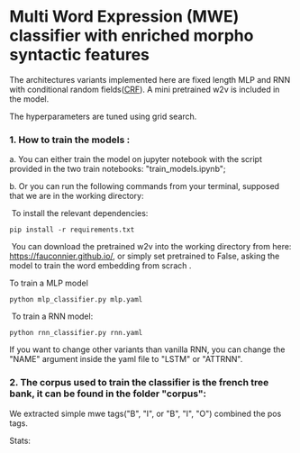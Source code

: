 # Multi Word Expression (MWE) classifier with enriched morpho syntactic features 

The architectures variants implemented here are fixed length MLP and RNN with conditional random fields([CRF](https://arxiv.org/abs/1508.01991)). A mini pretrained w2v is included in the model.

 The hyperparameters are tuned using grid search. 

### 1. How to train the models :

a. You can either train the model on jupyter notebook with the script provided in the two train notebooks: "train_models.ipynb";

b. Or you can run the following commands from your terminal, supposed that we are in the working directory:

​     To install the relevant dependencies:

```
pip install -r requirements.txt
```

​    You can download the pretrained w2v into the working directory from here: https://fauconnier.github.io/, or simply set pretrained to False, asking the model to train the word embedding from scrach .

  To train a MLP model

```
python mlp_classifier.py mlp.yaml
```

​     To train a RNN model:

```
python rnn_classifier.py rnn.yaml
```

If you want to change other variants than vanilla RNN, you can change the "NAME" argument inside the yaml file to "LSTM" or "ATTRNN".

### 2. The corpus used to train the classifier is the french tree bank, it can be found in the folder "corpus":

We extracted simple mwe tags("B", "I", or "B", "I", "O") combined the pos tags. 

Stats:


```





